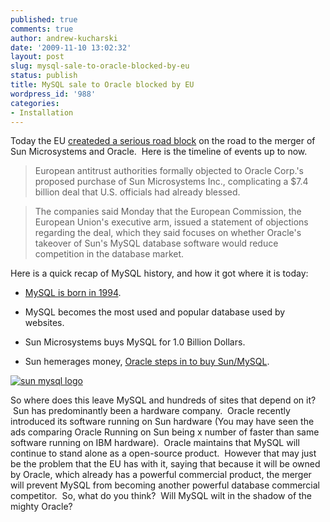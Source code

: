 ```yaml
---
published: true
comments: true
author: andrew-kucharski
date: '2009-11-10 13:02:32'
layout: post
slug: mysql-sale-to-oracle-blocked-by-eu
status: publish
title: MySQL sale to Oracle blocked by EU
wordpress_id: '988'
categories:
- Installation
---
```


Today the EU [createded a serious road block](http://online.wsj.com/article/SB10001424052748703808904574526072224895160.html) on the road to the merger of Sun Microsystems and Oracle.  Here is the timeline of events up to now.


> 

> 
> European antitrust authorities formally objected to Oracle Corp.'s proposed purchase of Sun Microsystems Inc., complicating a $7.4 billion deal that U.S. officials had already blessed.
> 
> 

> 
> The companies said Monday that the European Commission, the European Union's executive arm, issued a statement of objections regarding the deal, which they said focuses on whether Oracle's takeover of Sun's MySQL database software would reduce competition in the database market.
> 
> 





Here is a quick recap of MySQL history, and how it got where it is today:






	
  * [MySQL is born in 1994](http://en.wikipedia.org/wiki/MySQL#Product_History).

	
  * MySQL becomes the most used and popular database used by websites.

	
  * Sun Microsystems buys MySQL for 1.0 Billion Dollars.

	
  * Sun hemerages money, [Oracle steps in to buy Sun/MySQL](http://www.sun.com/aboutsun/pr/2009-04/sunflash.20090420.1.xml).


[![sun mysql logo](http://linuxsysadminblog.com/images/2009/11/logo_mysql_sun.gif)](http://linuxsysadminblog.com/images/2009/11/logo_mysql_sun.gif)

So where does this leave MySQL and hundreds of sites that depend on it?  Sun has predominantly been a hardware company.  Oracle recently introduced its software running on Sun hardware (You may have seen the ads comparing Oracle Running on Sun being x number of faster than same software running on IBM hardware).  Oracle maintains that MySQL will continue to stand alone as a open-source product.  However that may just be the problem that the EU has with it, saying that because it will be owned by Oracle, which already has a powerful commercial product, the merger will prevent MySQL from becoming another powerful database commercial competitor.  So, what do you think?  Will MySQL wilt in the shadow of the mighty Oracle?
